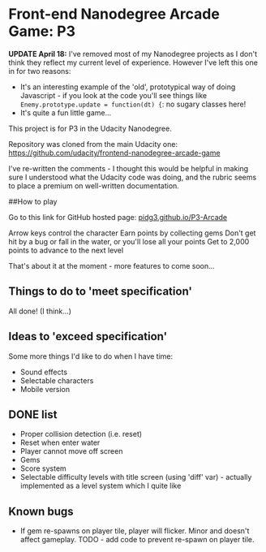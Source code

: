 # Front-end Nanodegree Arcade Game: P3

__UPDATE April 18:__ I've removed most of my Nanodegree projects as I don't think they reflect my current level of experience. However I've left this one in for two reasons: 
- It's an interesting example of the 'old', prototypical way of doing Javascript - if you look at the code you'll see things like `Enemy.prototype.update = function(dt) {`: no sugary classes here!
- It's quite a fun little game...

This project is for P3 in the Udacity Nanodegree.

Repository was cloned from the main Udacity one: https://github.com/udacity/frontend-nanodegree-arcade-game

I've re-written the comments - I thought this would be helpful in making sure I understood what the Udacity code was doing, and the rubric seems to place a premium on well-written documentation. 

##How to play

Go to this link for GitHub hosted page: 
[pidg3.github.io/P3-Arcade](http://pidg3.github.io/P3-Arcade)

Arrow keys control the character
Earn points by collecting gems
Don't get hit by a bug or fall in the water, or you'll lose all your points
Get to 2,000 points to advance to the next level

That's about it at the moment - more features to come soon...

## Things to do to 'meet specification'

All done! (I think...)

## Ideas to 'exceed specification'

Some more things I'd like to do when I have time:

* Sound effects
* Selectable characters
* Mobile version

## DONE list

* Proper collision detection (i.e. reset)
* Reset when enter water
* Player cannot move off screen
* Gems
* Score system
* Selectable difficulty levels with title screen (using 'diff' var) - actually implemented as a level system which I quite like

## Known bugs

* If gem re-spawns on player tile, player will flicker. Minor and doesn't affect gameplay. TODO - add code to prevent re-spawn on player tile. 
